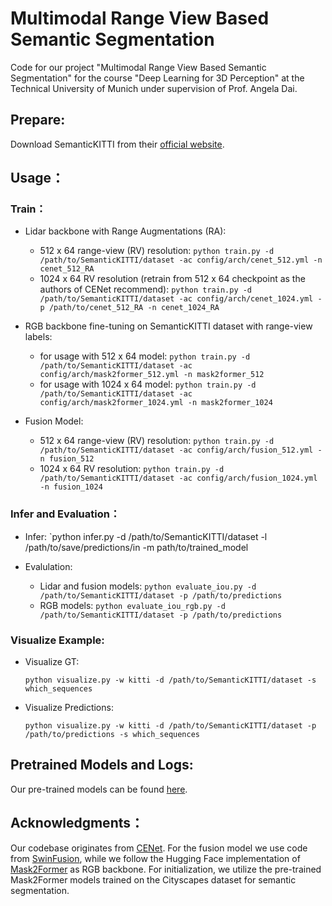 # Multimodal Range View Based Semantic Segmentation
Code for our project "Multimodal Range View Based Semantic Segmentation" for the course "Deep Learning for 3D Perception" at the Technical University of Munich under supervision of Prof. Angela Dai.

## Prepare:
Download SemanticKITTI from their [official website](http://www.semantic-kitti.org/dataset.html).

## Usage：
### Train：
- Lidar backbone with Range Augmentations (RA):
    - 512 x 64 range-view (RV) resolution:
        ```python train.py -d /path/to/SemanticKITTI/dataset -ac config/arch/cenet_512.yml -n cenet_512_RA```
    - 1024 x 64 RV resolution (retrain from 512 x 64 checkpoint as the authors of CENet recommend):
        `python train.py -d /path/to/SemanticKITTI/dataset -ac config/arch/cenet_1024.yml -p /path/to/cenet_512_RA -n cenet_1024_RA`

- RGB backbone fine-tuning on SemanticKITTI dataset with range-view labels:
    - for usage with 512 x 64 model:
        `python train.py -d /path/to/SemanticKITTI/dataset -ac config/arch/mask2former_512.yml -n mask2former_512`
    - for usage with 1024 x 64 model:
        `python train.py -d /path/to/SemanticKITTI/dataset -ac config/arch/mask2former_1024.yml -n mask2former_1024`

- Fusion Model:
    - 512 x 64 range-view (RV) resolution:
        `python train.py -d /path/to/SemanticKITTI/dataset -ac config/arch/fusion_512.yml -n fusion_512`
    - 1024 x 64 RV resolution:
        `python train.py -d /path/to/SemanticKITTI/dataset -ac config/arch/fusion_1024.yml -n fusion_1024`

### Infer and Evaluation：
- Infer:
    `python infer.py -d /path/to/SemanticKITTI/dataset -l /path/to/save/predictions/in -m path/to/trained_model

- Evalulation:
    - Lidar and fusion models:
        `python evaluate_iou.py -d /path/to/SemanticKITTI/dataset -p /path/to/predictions`
    - RGB models:
        `python evaluate_iou_rgb.py -d /path/to/SemanticKITTI/dataset -p /path/to/predictions`

### Visualize Example:
- Visualize GT:

  `python visualize.py -w kitti -d /path/to/SemanticKITTI/dataset -s which_sequences`

- Visualize Predictions:

  `python visualize.py -w kitti -d /path/to/SemanticKITTI/dataset -p /path/to/predictions -s which_sequences`


## Pretrained Models and Logs:
Our pre-trained models can be found [here](https://drive.google.com/drive/folders/18lHtsK8KS-kRpsY5zd32y_7Ps0qVC5o9?usp=sharing).

## Acknowledgments：
Our codebase originates from [CENet](https://github.com/huixiancheng/CENet). For the fusion model we use code from [SwinFusion](https://github.com/Linfeng-Tang/SwinFusion), while we follow the Hugging Face implementation of [Mask2Former](https://huggingface.co/docs/transformers/main/model_doc/mask2former) as RGB backbone. For initialization, we utilize the pre-trained Mask2Former models trained on the Cityscapes dataset for semantic segmentation.
